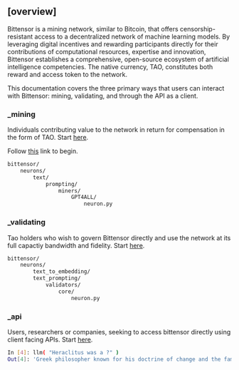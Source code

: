 ## [overview]


Bittensor is a mining network, similar to Bitcoin, that offers censorship-resistant access to a decentralized network of machine learning models. By leveraging digital incentives and rewarding participants directly for their contributions of computational resources, expertise and innovation, Bittensor establishes a comprehensive,  open-source ecosystem of artificial intelligence competencies. The native currency, TAO, constitutes both reward and access token to the network.

This documentation covers the three primary ways that users can interact with Bittensor: mining, validating, and through the API as a client.



### _mining

Individuals contributing value to the network in return for compensation in the form of TAO. Start [here](mining/mining).

Follow [this](mining/mining) link to begin.

```bash
bittensor/
    neurons/
        text/
            prompting/
                miners/
                    GPT4ALL/
                        neuron.py
```


### _validating

Tao holders who wish to govern Bittensor directly and use the network at its full capactiy bandwidth and fidelity.  Start [here](validating/validating).

```bash
bittensor/
    neurons/
        text_to_embedding/
        text_prompting/
            validators/
                core/
                    neuron.py
```
### _api

Users, researchers or companies, seeking to access bittensor directly using client facing APIs. Start [here](clients/clients).

```bash
In [4]: llm( "Heraclitus was a ?" )
Out[4]: 'Greek philosopher known for his doctrine of change and the famous quote, "No man ever steps in the same river twice."'
```

